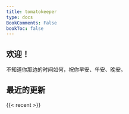 ```yaml
---
title: tomatokeeper
type: docs
BookComments: False
bookToc: false
---
```


## **欢迎！**
不知道你那边的时间如何，祝你早安、午安、晚安。

## **最近的更新**
{{< recent >}}
